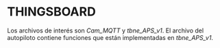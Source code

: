 # THINGSBOARD
Los archivos de interés son _Cam_MQTT_ y _tbne_APS_v1_. El archivo del autopiloto contiene funciones que están implementadas en _tbne_APS_v1_.

#
